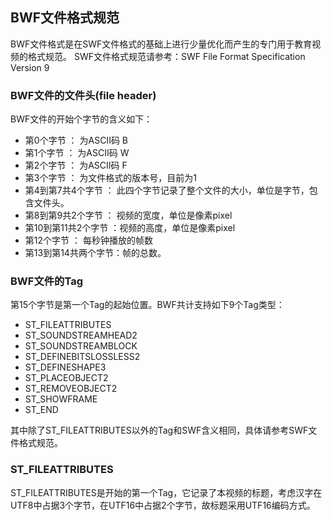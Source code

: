 
## BWF文件格式规范

BWF文件格式是在SWF文件格式的基础上进行少量优化而产生的专门用于教育视频的格式规范。 SWF文件格式规范请参考：SWF File Format Specification Version 9

### BWF文件的文件头(file header)
BWF文件的开始个字节的含义如下：
- 第0个字节 ： 为ASCII码 B
- 第1个字节 ： 为ASCII码 W
- 第2个字节 ： 为ASCII码 F
- 第3个字节 ： 为文件格式的版本号，目前为1
- 第4到第7共4个字节 ： 此四个字节记录了整个文件的大小，单位是字节，包含文件头。
- 第8到第9共2个字节 ： 视频的宽度，单位是像素pixel
- 第10到第11共2个字节 ：视频的高度，单位是像素pixel
- 第12个字节 ： 每秒钟播放的帧数
- 第13到第14共两个字节：帧的总数。

### BWF文件的Tag
第15个字节是第一个Tag的起始位置。BWF共计支持如下9个Tag类型：
- ST_FILEATTRIBUTES
- ST_SOUNDSTREAMHEAD2
- ST_SOUNDSTREAMBLOCK
- ST_DEFINEBITSLOSSLESS2
- ST_DEFINESHAPE3
- ST_PLACEOBJECT2
- ST_REMOVEOBJECT2
- ST_SHOWFRAME
- ST_END



其中除了ST_FILEATTRIBUTES以外的Tag和SWF含义相同，具体请参考SWF文件格式规范。

### ST_FILEATTRIBUTES 
ST_FILEATTRIBUTES是开始的第一个Tag，它记录了本视频的标题，考虑汉字在UTF8中占据3个字节，在UTF16中占据2个字节，故标题采用UTF16编码方式。


